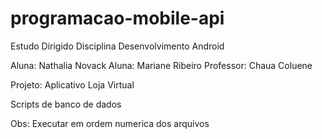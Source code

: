 # programacao-mobile-api
Estudo Dirigido Disciplina Desenvolvimento Android


Aluna: Nathalia Novack
Aluna: Mariane Ribeiro
Professor: Chaua Coluene

Projeto: Aplicativo Loja Virtual

Scripts de banco de dados

Obs: Executar em ordem numerica dos arquivos